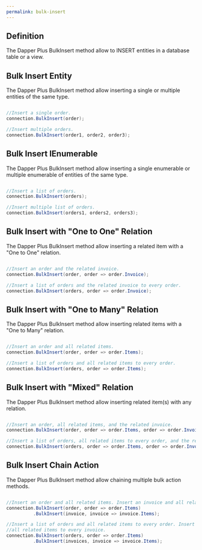 ```yaml
---
permalink: bulk-insert
---
```


## Definition

The Dapper Plus BulkInsert method allow to INSERT entities in a database table or a view.

## Bulk Insert Entity

The Dapper Plus BulkInsert method allow inserting a single or multiple entities of the same type.


```csharp

//Insert a single order.
connection.BulkInsert(order);

//Insert multiple orders.
connection.BulkInsert(order1, order2, order3);
```

## Bulk Insert IEnumerable<TEntity>

The Dapper Plus BulkInsert method allow inserting a single enumerable or multiple enumerable of entities of the same type.


```csharp

//Insert a list of orders.
connection.BulkInsert(orders);

//Insert multiple list of orders.
connection.BulkInsert(orders1, orders2, orders3);
```

## Bulk Insert with "One to One" Relation

The Dapper Plus BulkInsert method allow inserting a related item with a "One to One" relation.


```csharp

//Insert an order and the related invoice.
connection.BulkInsert(order, order => order.Invoice);

//Insert a list of orders and the related invoice to every order.
connection.BulkInsert(orders, order => order.Invoice);
```

## Bulk Insert with "One to Many" Relation

The Dapper Plus BulkInsert method allow inserting related items with a "One to Many" relation.


```csharp

//Insert an order and all related items.
connection.BulkInsert(order, order => order.Items);

//Insert a list of orders and all related items to every order.
connection.BulkInsert(orders, order => order.Items);
```

## Bulk Insert with "Mixed" Relation

The Dapper Plus BulkInsert method allow inserting related item(s) with any relation.


```csharp

//Insert an order, all related items, and the related invoice.
connection.BulkInsert(order, order => order.Items, order => order.Invoice);

//Insert a list of orders, all related items to every order, and the related invoice to every order.
connection.BulkInsert(orders, order => order.Items, order => order.Invoice);
```

## Bulk Insert Chain Action

The Dapper Plus BulkInsert method allow chaining multiple bulk action methods.


```csharp

//Insert an order and all related items. Insert an invoice and all related invoice items.
connection.BulkInsert(order, order => order.Items)
          .BulkInsert(invoice, invoice => invoice.Items);

//Insert a list of orders and all related items to every order. Insert a list of invoices and 
//all related items to every invoice.
connection.BulkInsert(orders, order => order.Items)
          .BulkInsert(invoices, invoice => invoice.Items);

```